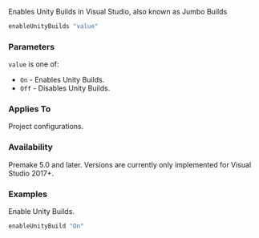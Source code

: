 Enables Unity Builds in Visual Studio, also known as Jumbo Builds

```lua
enableUnityBuilds "value"
```

### Parameters ###

`value` is one of:
* `On`  - Enables Unity Builds.
* `Off` - Disables Unity Builds.

### Applies To ###

Project configurations.

### Availability ###

Premake 5.0 and later. Versions are currently only implemented for Visual Studio 2017+.

### Examples ###

Enable Unity Builds.

```lua
enableUnityBuild "On"
```
